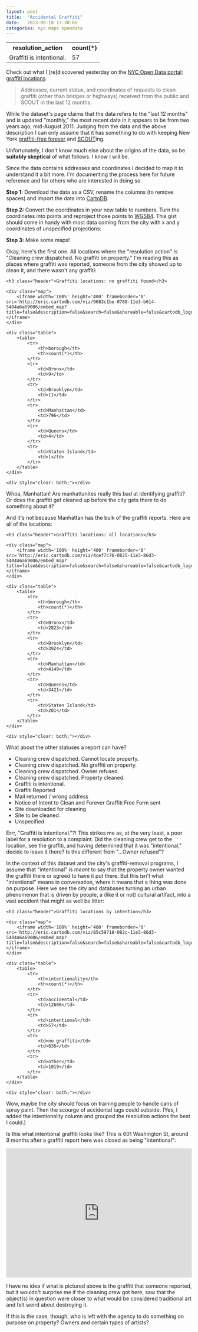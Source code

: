 ```yaml
---
layout: post
title:  "Accidental Graffiti"
date:   2013-08-18 17:38:05
categories: nyc maps opendata
---
```


<table>
    <tr>
        <th>resolution_action</th>
        <th>count(*)</th>
    </tr>
    <tr>
        <td>Graffiti is intentional.</td>
        <td>57</td>
    </tr>
</table>

Check out what I [re]discovered yesterday on the 
[NYC Open Data portal][nyc-open-data]: [graffiti locations][graffiti-locations].

> Addresses, current status, and coordinates of requests to clean graffiti 
> (other than bridges or highways) received from the public and SCOUT in the 
> last 12 months.

While the dataset's page claims that the data refers to the "last 12 months" and
is updated "monthly," the most recent data in it appears to be from two years 
ago, mid-August 2011. Judging from the data and the above description I can only 
assume that it has something to do with keeping New York [graffiti-free
forever][forever-graffiti-free] and [SCOUT][]ing.

Unfortunately, I don't know much else about the origins of the data, so be 
**suitably skeptical** of what follows. I know I will be.

Since the data contains addresses and coordinates I decided to map it to
understand it a bit more.  I'm documenting the process here for future reference
and for others who are interested in doing so.

**Step 1:** Download the data as a CSV, rename the columns (to remove spaces)
and import the data into [CartoDB][cartodb].

**Step 2:** Convert the coordinates in your new table to numbers. Turn the 
coordinates into points and reproject those points to [WGS84][]. This gist 
should come in handy with most data coming from the city with x and y
coordinates of unspecified projections:

<script src="https://gist.github.com/ebrelsford/6258702.js"></script>

**Step 3:** Make some maps!

Okay, here's the first one. All locations where the "resolution action" is
"Cleaning crew dispatched. No graffiti on property." I'm reading this as places 
where graffiti was reported, someone from the city showed up to clean it, and 
there wasn't any graffiti:

<div class="map-with-table">

    <h3 class="header">Graffiti locations: no graffiti found</h3>

    <div class="map">
        <iframe width='100%' height='400' frameborder='0' src='http://eric.cartodb.com/viz/9683c1be-0788-11e3-b614-5404a6a69006/embed_map?title=false&description=false&search=false&shareable=false&cartodb_logo=true&layer_selector=false&legends=false&scrollwheel=true&sublayer_options=1&sql=SELECT%20*%20FROM%20graffiti_locations%0AWHERE%20resolution_action%20LIKE%20"%25No%20graffiti%25"&sw_lat=40.606654663050485&sw_lon=-74.26483154296875&ne_lat=40.851215574282456&ne_lon=-73.60565185546875'></iframe>
    </div>

    <div class="table">
        <table>
            <tr>
                <th>borough</th>
                <th>count(*)</th>
            </tr>
            <tr>
                <td>Bronx</td>
                <td>9</td>
            </tr>
            <tr>
                <td>Brooklyn</td>
                <td>11</td>
            </tr>
            <tr>
                <td>Manhattan</td>
                <td>796</td>
            </tr>
            <tr>
                <td>Queens</td>
                <td>4</td>
            </tr>
            <tr>
                <td>Staten Island</td>
                <td>1</td>
            </tr>
        </table>
    </div>

    <div style="clear: both;"></div>
</div>

Whoa, Manhattan! Are manhattanites really this bad at identifying graffiti? Or
does the graffiti get cleaned up before the city gets there to do something 
about it?

And it's not because Manhattan has the bulk of the graffiti reports. Here are 
all of the locations:

<div class="map-with-table">

    <h3 class="header">Graffiti locations: all locations</h3>

    <div class="map">
        <iframe width='100%' height='400' frameborder='0' src='http://eric.cartodb.com/viz/4cef7c76-0825-11e3-86d3-5404a6a69006/embed_map?title=false&description=false&search=false&shareable=false&cartodb_logo=true&layer_selector=false&legends=false&scrollwheel=true&sublayer_options=1&sql=&sw_lat=40.606654663050485&sw_lon=-74.26483154296875&ne_lat=40.851215574282456&ne_lon=-73.60565185546875'></iframe>
    </div>

    <div class="table">
        <table>
            <tr>
                <th>borough</th>
                <th>count(*)</th>
            </tr>
            <tr>
                <td>Bronx</td>
                <td>2823</td>
            </tr>
            <tr>
                <td>Brooklyn</td>
                <td>3924</td>
            </tr>
            <tr>
                <td>Manhattan</td>
                <td>4149</td>
            </tr>
            <tr>
                <td>Queens</td>
                <td>3421</td>
            </tr>
            <tr>
                <td>Staten Island</td>
                <td>201</td>
            </tr>
        </table>
    </div>

    <div style="clear: both;"></div>
</div>

What about the other statuses a report can have? 

* Cleaning crew dispatched. Cannot locate property.
* Cleaning crew dispatched. No graffiti on property.
* Cleaning crew dispatched. Owner refused.
* Cleaning crew dispatched. Property cleaned.
* Graffiti is intentional.
* Graffiti Reported
* Mail returned / wrong address
* Notice of Intent to Clean and Forever Graffiti Free Form sent
* Site downloaded for cleaning
* Site to be cleaned.
* Unspecified

Errr, "Graffiti is intentional."?! This strikes me as, at the very least, a poor
label for a resolution to a complaint. Did the cleaning crew get to the
location, see the graffiti, and having determined that it was "intentional," 
decide to leave it there? Is this different from "...Owner refused"?

In the context of this dataset and the city's graffiti-removal programs, I 
assume that "intentional" is *meant* to say that the property owner wanted the 
graffiti there or agreed to have it put there. But this isn't what "intentional"
means in conversation, where it means that a thing was done on purpose. Here we
see the city and databases turning an urban phenomenon that is driven by people,
a (like it or not) cultural artifact, into a vast accident that might as well be
litter:

<div class="map-with-table">

    <h3 class="header">Graffiti locations by intention</h3>

    <div class="map">
        <iframe width='100%' height='400' frameborder='0' src='http://eric.cartodb.com/viz/85c59718-082c-11e3-86d3-5404a6a69006/embed_map?title=false&description=false&search=false&shareable=false&cartodb_logo=true&layer_selector=false&legends=true&scrollwheel=true&sublayer_options=1%7C1&sql=&sw_lat=40.57745558120849&sw_lon=-74.27993774414062&ne_lat=40.8210843390845&ne_lon=-73.62075805664062'></iframe>
    </div>

    <div class="table">
        <table>
            <tr>
                <th>intentionality</th>
                <th>count(*)</th>
            </tr>
            <tr>
                <td>accidental</td>
                <td>12606</td>
            </tr>
            <tr>
                <td>intentional</td>
                <td>57</td>
            </tr>
            <tr>
                <td>no graffiti</td>
                <td>836</td>
            </tr>
            <tr>
                <td>other</td>
                <td>1019</td>
            </tr>
        </table>
    </div>

    <div style="clear: both;"></div>
</div>

Wow, maybe the city should focus on training people to handle cans of spray 
paint. Then the scourge of accidental tags could subside. (Yes, I added the
intentionality column and grouped the resolution actions the best I could.)

Is this what intentional graffiti looks like? This is 601 Washington St, around
9 months after a graffiti report here was closed as being "intentional":

<iframe width="100%" height="350" frameborder="0" scrolling="no" marginheight="0" marginwidth="0" src="https://www.google.com/maps?q=601+Washington+St,+New+York,+NY&amp;layer=c&amp;sll=40.730539,-74.008601&amp;cbp=13,323.21,,1,-0.1&amp;cbll=40.730378,-74.008739&amp;hl=en&amp;ie=UTF8&amp;hq=&amp;hnear=601+Washington+St,+New+York,+10014&amp;ll=40.730552,-74.008605&amp;spn=0.411579,0.835648&amp;t=h&amp;z=11&amp;panoid=_K9av0dJ1kBGakbhfExUQQ&amp;source=embed&amp;output=svembed"></iframe>

I have no idea if what is pictured above is the graffiti that someone reported,
but it wouldn't surprise me if the cleaning crew got here, saw that the 
object(s) in question were closer to what would be considered traditional art 
and felt weird about destroying it.

If this is the case, though, who is left with the agency to do something on 
purpose on property? Owners and certain types of artists?

[nyc-open-data]: https://data.cityofnewyork.us/
[graffiti-locations]: https://data.cityofnewyork.us/Social-Services/Graffiti-Locations/2j99-6h29
[cartodb]: http://cartodb.com
[forever-graffiti-free]: http://www.nyc.gov/html/cau/html/graffiti/graffiti.shtml
[SCOUT]: http://gis.nyc.gov/moo/scout/index.htm
[WGS84]: https://en.wikipedia.org/wiki/WGS84

